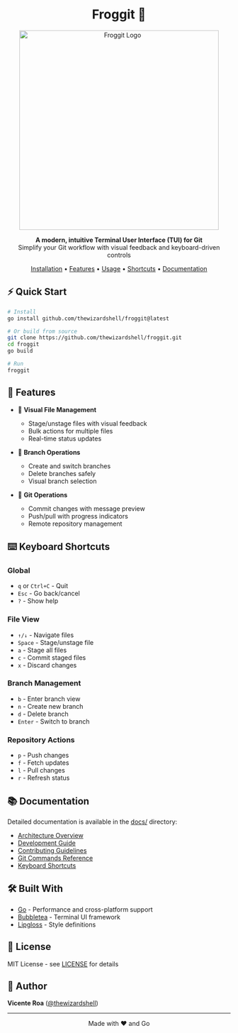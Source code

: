<h1 align="center">Froggit 🐸</h1>

<p align="center">
  <img src="assets/logo.png" alt="Froggit Logo" width="450" />
</p>

<p align="center">
  <strong>A modern, intuitive Terminal User Interface (TUI) for Git</strong><br>
  Simplify your Git workflow with visual feedback and keyboard-driven controls
</p>

<p align="center">
  <a href="#installation">Installation</a> •
  <a href="#features">Features</a> •
  <a href="#usage">Usage</a> •
  <a href="#keyboard-shortcuts">Shortcuts</a> •
  <a href="docs/">Documentation</a>
</p>

## ⚡️ Quick Start

```bash
# Install
go install github.com/thewizardshell/froggit@latest

# Or build from source
git clone https://github.com/thewizardshell/froggit.git
cd froggit
go build

# Run
froggit
```

## 🎯 Features

- 📁 **Visual File Management**
  - Stage/unstage files with visual feedback
  - Bulk actions for multiple files
  - Real-time status updates

- 🌿 **Branch Operations**
  - Create and switch branches
  - Delete branches safely
  - Visual branch selection

- 🔄 **Git Operations**
  - Commit changes with message preview
  - Push/pull with progress indicators
  - Remote repository management

## ⌨️ Keyboard Shortcuts

### Global
- `q` or `Ctrl+C` - Quit
- `Esc` - Go back/cancel
- `?` - Show help

### File View
- `↑/↓` - Navigate files
- `Space` - Stage/unstage file
- `a` - Stage all files
- `c` - Commit staged files
- `x` - Discard changes

### Branch Management
- `b` - Enter branch view
- `n` - Create new branch
- `d` - Delete branch
- `Enter` - Switch to branch

### Repository Actions
- `p` - Push changes
- `f` - Fetch updates
- `l` - Pull changes
- `r` - Refresh status

## 📚 Documentation

Detailed documentation is available in the [docs/](docs/) directory:

- [Architecture Overview](docs/architecture.md)
- [Development Guide](docs/development.md)
- [Contributing Guidelines](docs/contributing.md)
- [Git Commands Reference](docs/git-commands.md)
- [Keyboard Shortcuts](docs/keyboard-shortcuts.md)

## 🛠️ Built With

- [Go](https://golang.org/) - Performance and cross-platform support
- [Bubbletea](https://github.com/charmbracelet/bubbletea) - Terminal UI framework
- [Lipgloss](https://github.com/charmbracelet/lipgloss) - Style definitions

## 📝 License

MIT License - see [LICENSE](LICENSE) for details

## 👤 Author

**Vicente Roa** ([@thewizardshell](https://github.com/thewizardshell))

---

<p align="center">
  Made with ❤️ and Go
</p>